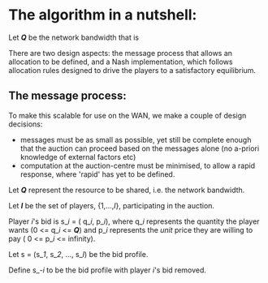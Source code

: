 
# The algorithm in a nutshell:
Let **_Q_** be the network bandwidth that is 

There are two design aspects: the message process that allows an allocation to be defined, and a Nash implementation, which follows allocation rules designed to drive the players to a satisfactory equilibrium.

## The message process:
To make this scalable for use on the WAN, we make a couple of design decisions:
- messages must be as small as possible, yet still be complete enough that the auction can proceed based on the messages alone (no a-priori knowledge of external factors etc)
- computation at the auction-centre must be minimised, to allow a rapid response, where 'rapid' has yet to be defined.

Let **_Q_** represent the resource to be shared, i.e. the network bandwidth.

Let **_I_** be the set of players, \{1,...,*I*\}, participating in the auction.

Player _i_'s bid is s_*i* = ( q_*i*, p_*i*), where q_*i* represents the quantity the player wants (0 <= q_*i* <= **_Q_**) and p_*i* represents the *unit* price they are willing to pay ( 0 <= p_*i* <= infinity).

Let s = (s_*1*, s_*2*, ..., s_*I*) be the bid profile.

Define s_*-i* to be the bid profile with player *i*'s bid removed.